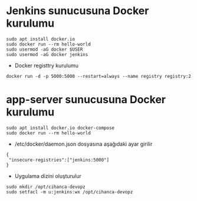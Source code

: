 # Jenkins sunucusuna Docker kurulumu

~~~
sudo apt install docker.io
sudo docker run --rm hello-world
sudo usermod -aG docker $USER
sudo usermod -aG docker jenkins
~~~

- Docker registtry kurulumu
~~~
docker run -d -p 5000:5000 --restart=always --name registry registry:2
~~~

# app-server sunucusuna Docker kurulumu

~~~
sudo apt install docker.io docker-compose
sudo docker run --rm hello-world
~~~

- /etc/docker/daemon.json dosyasına aşağıdaki ayar girilir
~~~
{
 "insecure-registries":["jenkins:5000"]
}
~~~

- Uygulama dizini oluşturulur
~~~
sudo mkdir /opt/cihanca-devopz
sudo setfacl -m u:jenkins:wx /opt/cihanca-devopz
~~~